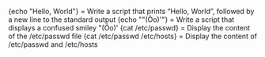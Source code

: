 {echo "Hello, World"} = Write a script that prints “Hello, World”, followed by a new line to the standard output
{echo "\"(Ôo)'"} = Write a script that displays a confused smiley "(Ôo)'
{cat /etc/passwd} = Display the content of the /etc/passwd file
{cat /etc/passwd /etc/hosts} = Display the content of /etc/passwd and /etc/hosts
